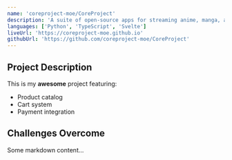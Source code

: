 ```yaml
---
name: 'coreproject-moe/CoreProject'
description: 'A suite of open-source apps for streaming anime, manga, and music. Built with Svelte and Python, designed for speed, beauty, and community.'
languages: ['Python', 'TypeScript', 'Svelte']
liveUrl: 'https://coreproject-moe.github.io'
githubUrl: 'https://github.com/coreproject-moe/CoreProject'
---
```


## Project Description

This is my **awesome** project featuring:

- Product catalog
- Cart system
- Payment integration

## Challenges Overcome

Some markdown content...
